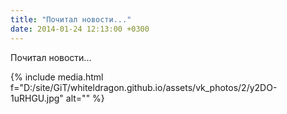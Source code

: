 ```yaml
---
title: "Почитал новости..."
date: 2014-01-24 12:13:00 +0300
---
```


Почитал новости...

{% include media.html f="D:/site/GiT/whiteldragon.github.io/assets/vk_photos/2/y2DO-1uRHGU.jpg" alt="" %}
